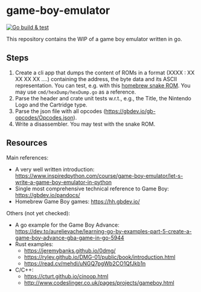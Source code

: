 # game-boy-emulator

[![Go build & test](https://github.com/pascalPost/game-boy-emulator/actions/workflows/go.yml/badge.svg)](https://github.com/pascalPost/game-boy-emulator/actions/workflows/go.yml)

This repository contains the WIP of a game boy emulator written in go.

## Steps

1) Create a cli app that dumps the content of ROMs in a format (XXXX : XX XX XX XX  ....) containing the address, the
byte data and its ASCII representation. You can test, e.g. with this
[homebrew snake ROM](https://hh.gbdev.io/game/snake-gb). You may use `cmd/hexDump/hexDump.go` as a reference.
2) Parse the header and crate unit tests w.r.t., e.g., the Title, the Nintendo Logo and the Cartridge type.
3) Parse the json file with all opcodes (https://gbdev.io/gb-opcodes/Opcodes.json).
4) Write a disassembler. You may test with the snake ROM.

## Resources

Main references:
- A very well written introduction: https://www.inspiredpython.com/course/game-boy-emulator/let-s-write-a-game-boy-emulator-in-python
- Single most comprehensive technical reference to Game Boy: https://gbdev.io/pandocs/
- Homebrew Game Boy games: https://hh.gbdev.io/

Others (not yet checked):
- A go example for the Game Boy Advance: https://dev.to/aurelievache/learning-go-by-examples-part-5-create-a-game-boy-advance-gba-game-in-go-5944
- Rust examples:
  - https://jeremybanks.github.io/0dmg/
  - https://rylev.github.io/DMG-01/public/book/introduction.html
  - https://read.cv/mehdi/uNGQ7pgWb2CO1QfJkb1n
- C/C++:
  - https://cturt.github.io/cinoop.html
  - http://www.codeslinger.co.uk/pages/projects/gameboy.html



